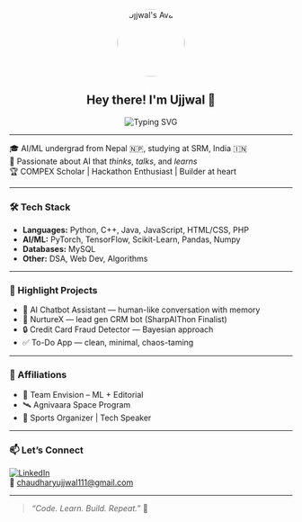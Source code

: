 <p align="center">
  <img src="https://github.com/oyyPoodles.png" width="120" style="border-radius: 50%" alt="Ujjwal's Avatar">
</p>

<h2 align="center">Hey there! I'm Ujjwal 👋</h2>

<p align="center">
  <img src="https://readme-typing-svg.demolab.com?font=Fira+Code&duration=2200&pause=500&color=13B6F7&center=true&vCenter=true&width=380&height=45&lines=AI+Engineer+%7C+ML+Explorer+%7C+Hackathon+Builder" alt="Typing SVG" />
</p>

---

🎓 AI/ML undergrad from Nepal 🇳🇵, studying at SRM, India 🇮🇳  
🧠 Passionate about AI that *thinks*, *talks*, and *learns*  
🏆 COMPEX Scholar | Hackathon Enthusiast | Builder at heart

---

### 🛠️ Tech Stack

- **Languages:** Python, C++, Java, JavaScript, HTML/CSS, PHP  
- **AI/ML:** PyTorch, TensorFlow, Scikit-Learn, Pandas, Numpy  
- **Databases:** MySQL  
- **Other:** DSA, Web Dev, Algorithms

---

### 🚀 Highlight Projects

- 🤖 AI Chatbot Assistant — human-like conversation with memory  
- 💬 NurtureX — lead gen CRM bot (SharpAIThon Finalist)  
- 🔒 Credit Card Fraud Detector — Bayesian approach  
- ✅ To-Do App — clean, minimal, chaos-taming

---

### 🌱 Affiliations

- 👥 Team Envision – ML + Editorial  
- 🛰️ Agnivaara Space Program  
- 🏏 Sports Organizer | Tech Speaker

---

### 📫 Let’s Connect

[![LinkedIn](https://img.shields.io/badge/LinkedIn-blue?logo=linkedin&style=flat-square)](https://www.linkedin.com/in/ujjwal-chaudhary/)  
📧 [chaudharyujjwal111@gmail.com](mailto:chaudharyujjwal111@gmail.com)

---

> *“Code. Learn. Build. Repeat.”* 🚀
